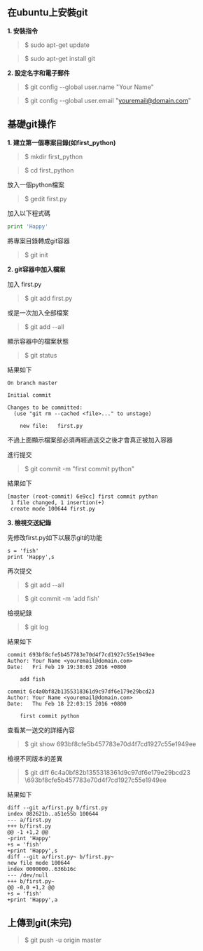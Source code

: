 ## 在ubuntu上安裝git
**1. 安裝指令**
> $ sudo apt-get update

> $ sudo apt-get install git

**2. 設定名字和電子郵件**
> $ git config --global user.name "Your Name"

> $ git config --global user.email "youremail@domain.com"

## 基礎git操作
**1. 建立第一個專案目錄(如first_python)**
> $ mkdir first_python

> $ cd first_python

放入一個python檔案
> $ gedit first.py

加入以下程式碼

```python
print 'Happy'
```
將專案目錄轉成git容器
> $ git init

**2. git容器中加入檔案**

加入 first.py
> $ git add first.py

或是一次加入全部檔案
> $ git add --all

顯示容器中的檔案狀態
> $ git status

結果如下

```
On branch master

Initial commit

Changes to be committed:
  (use "git rm --cached <file>..." to unstage)

	new file:   first.py
```

不過上面顯示檔案部必須再經過送交之後才會真正被加入容器

進行提交
> $ git commit -m "first commit python"

結果如下
```
[master (root-commit) 6e9cc] first commit python
 1 file changed, 1 insertion(+)
 create mode 100644 first.py
```

**3. 檢視交送紀錄**

先修改first.py如下以展示git的功能
```
s = 'fish'
print 'Happy',s
```
再次提交
> $ git add --all

> $ git commit -m 'add fish'

檢視紀錄
> $ git log

結果如下
```
commit 693bf8cfe5b457783e70d4f7cd1927c55e1949ee
Author: Your Name <youremail@domain.com>
Date:   Fri Feb 19 19:38:03 2016 +0800

    add fish

commit 6c4a0bf82b1355318361d9c97df6e179e29bcd23
Author: Your Name <youremail@domain.com>
Date:   Thu Feb 18 22:03:15 2016 +0800

    first commit python
```
查看某一送交的詳細內容
> $ git show 693bf8cfe5b457783e70d4f7cd1927c55e1949ee

檢視不同版本的差異
> $ git diff 6c4a0bf82b1355318361d9c97df6e179e29bcd23 \693bf8cfe5b457783e70d4f7cd1927c55e1949ee

結果如下
```
diff --git a/first.py b/first.py
index 082621b..a51e55b 100644
--- a/first.py
+++ b/first.py
@@ -1 +1,2 @@
-print 'Happy'
+s = 'fish'
+print 'Happy',s
diff --git a/first.py~ b/first.py~
new file mode 100644
index 0000000..636b16c
--- /dev/null
+++ b/first.py~
@@ -0,0 +1,2 @@
+s = 'fish'
+print 'Happy',a
```
## 上傳到git(未完)
> $ git push -u origin master